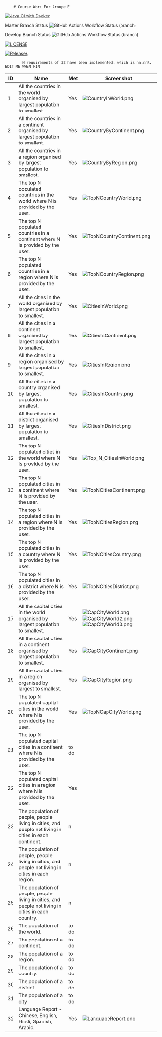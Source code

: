         # Course Work For Groupe E

[![Java CI with Docker](https://github.com/Neut-40646470/CourseWork-GroupE/actions/workflows/main.yml/badge.svg)](https://github.com/Neut-40646470/CourseWork-GroupE/actions/workflows/main.yml)

Master Branch Status ![GitHub Actions Workflow Status (branch)](https://img.shields.io/github/actions/workflow/status/Neut-40646470/CourseWork-GroupE/main.yml?branch=master)

Develop Branch Status ![GitHub Actions Workflow Status (branch)](https://img.shields.io/github/actions/workflow/status/Neut-40646470/CourseWork-GroupE/main.yml?branch=develop)

[![LICENSE](https://img.shields.io/github/license/Neut-40646470/CourseWork-GroupE.svg?style=flat-square)](https://github.com/Neut-40646470/CourseWork-GroupE/blob/master/LICENSE)

[![Releases](https://img.shields.io/github/release/Neut-40646470/CourseWork-GroupE/all.svg?style=flat-square)](https://github.com/Neut-40646470/CourseWork-GroupE/releases)

    
            N requirements of 32 have been implemented, which is nn.nn%.    EDIT ME WHEN FIN 

| ID | Name                                                                                                  | Met   | Screenshot                                                                                                                                                    |
|----|-------------------------------------------------------------------------------------------------------|-------|---------------------------------------------------------------------------------------------------------------------------------------------------------------|
| 1  | All the countries in the world organised by largest population to smallest.                           | Yes   | ![CountryInWorld.png](screenshots%2FCountryInWorld.png)                                                                                                       |
| 2  | All the countries in a continent organised by largest population to smallest.                         | Yes   | ![CountryByContinent.png](screenshots%2FCountryByContinent.png)                                                                                               |
| 3  | All the countries in a region organised by largest population to smallest.                            | Yes   | ![CountryByRegion.png](screenshots%2FCountryByRegion.png)                                                                                                     |
| 4  | The top N populated countries in the world where N is provided by the user.                           | Yes   | ![TopNCountryWorld.png](screenshots%2FTopNCountryWorld.png)                                                                                                   | 
| 5  | The top N populated countries in a continent where N is provided by the user.                         | Yes   | ![TopNCountryContinent.png](screenshots%2FTopNCountryContinent.png)                                                                                           | 
| 6  | The top N populated countries in a region where N is provided by the user.                            | Yes   | ![TopNCountryRegion.png](screenshots%2FTopNCountryRegion.png)                                                                                                 | 
| 7  | All the cities in the world organised by largest population to smallest.                              | Yes   | ![CitiesInWorld.png](screenshots%2FCitiesInWorld.png)                                                                                                         | 
| 8  | All the cities in a continent organised by largest population to smallest.                            | Yes   | ![CitiesInContinent.png](screenshots%2FCitiesInContinent.png)                                                                                                 | 
| 9  | All the cities in a region organised by largest population to smallest.                               | Yes   | ![CitiesInRegion.png](screenshots%2FCitiesInRegion.png)                                                                                                       |
| 10 | All the cities in a country organised by largest population to smallest.                              | Yes   | ![CitiesInCountry.png](screenshots%2FCitiesInCountry.png)                                                                                                     |
| 11 | All the cities in a district organised by largest population to smallest.                             | Yes   | ![CitiesInDistrict.png](screenshots%2FCitiesInDistrict.png)                                                                                                   |
| 12 | The top N populated cities in the world where N is provided by the user.                              | Yes   | ![Top_N_CitiesInWorld.png](screenshots%2FTop_N_CitiesInWorld.png)                                                                                             |
| 13 | The top N populated cities in a continent where N is provided by the user.                            | Yes   | ![TopNCitiesContinent.png](screenshots%2FTopNCitiesContinent.png)                                                                                             |
| 14 | The top N populated cities in a region where N is provided by the user.                               | Yes   | ![TopNCitiesRegion.png](screenshots%2FTopNCitiesRegion.png)                                                                                                   |
| 15 | The top N populated cities in a country where N is provided by the user.                              | Yes   | ![TopNCitiesCountry.png](screenshots%2FTopNCitiesCountry.png)                                                                                                 |
| 16 | The top N populated cities in a district where N is provided by the user.                             | Yes   | ![TopNCitiesDistrict.png](screenshots%2FTopNCitiesDistrict.png)                                                                                               |
| 17 | All the capital cities in the world organised by largest population to smallest.                      | Yes   | ![CapCityWorld.png](screenshots%2FCapCityWorld.png)![CapCityWorld2.png](screenshots%2FCapCityWorld2.png)![CapCityWorld3.png](screenshots%2FCapCityWorld3.png) |
| 18 | All the capital cities in a continent organised by largest population to smallest.                    | Yes   | ![CapCityContinent.png](screenshots%2FCapCityContinent.png)                                                                                                   |
| 19 | All the capital cities in a region organised by largest to smallest.                                  | Yes   | ![CapCityRegion.png](screenshots%2FCapCityRegion.png)                                                                                                         |
| 20 | The top N populated capital cities in the world where N is provided by the user.                      | Yes   | ![TopNCapCityWorld.png](screenshots%2FTopNCapCityWorld.png)                                                                                                   |
| 21 | The top N populated capital cities in a continent where N is provided by the user.                    | to do |                                                                                                                                                               |
| 22 | The top N populated capital cities in a region where N is provided by the user.                       | Yes   |                                                                                                                                                               |
| 23 | The population of people, people living in cities, and people not living in cities in each continent. | n     |                                                                                                                                                               |
| 24 | The population of people, people living in cities, and people not living in cities in each region.    | n     |                                                                                                                                                               |
| 25 | The population of people, people living in cities, and people not living in cities in each country.   | n     |                                                                                                                                                               |
| 26 | The population of the world.                                                                          | to do |                                                                                                                                                               |
| 27 | The population of a continent.                                                                        | to do |                                                                                                                                                               |
| 28 | The population of a region.                                                                           | to do |                                                                                                                                                               |
| 29 | The population of a country.                                                                          | to do |                                                                                                                                                               |                                                                        
| 30 | The population of a district.                                                                         | to do |                                                                                                                                                               |                                                                      
| 31 | The population of a city                                                                              | to do |                                                                                                                                                               |
| 32 | Language Report - Chinese,  English, Hindi, Spanish, Arabic.                                          | Yes   | ![LanguageReport.png](screenshots%2FLanguageReport.png)                                                                                                       |
                                                                                                                                                            
                                                                                                

    
    
   
